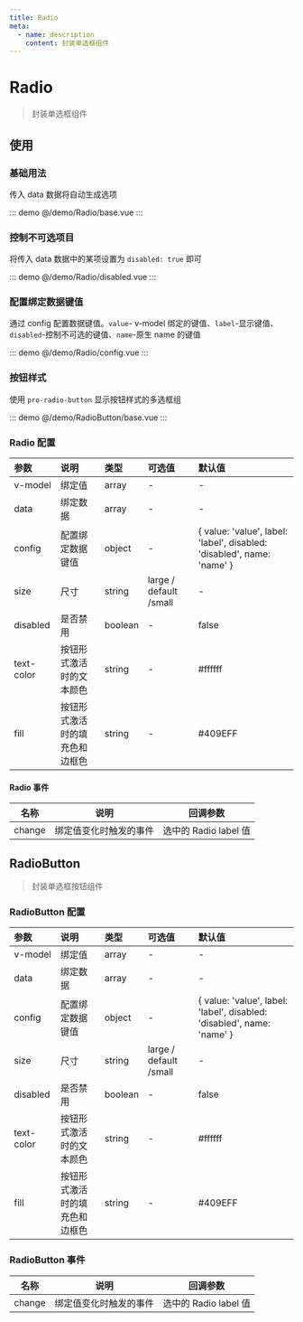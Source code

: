 ```yaml
---
title: Radio
meta:
  - name: description
    content: 封装单选框组件
---
```


# Radio

> 封装单选框组件

## 使用

### 基础用法

传入 data 数据将自动生成选项

::: demo
@/demo/Radio/base.vue
:::

### 控制不可选项目

将传入 data 数据中的某项设置为 `disabled: true` 即可

::: demo
@/demo/Radio/disabled.vue
:::

### 配置绑定数据键值

通过 config 配置数据键值。`value`- v-model 绑定的键值、`label`-显示键值、`disabled`-控制不可选的键值、`name`-原生 name 的键值

::: demo
@/demo/Radio/config.vue
:::

### 按钮样式

使用 `pro-radio-button` 显示按钮样式的多选框组

::: demo
@/demo/RadioButton/base.vue
:::

### Radio 配置

| 参数       | 说明                           | 类型    | 可选值                 | 默认值                                                                 |
| :--------- | :----------------------------- | :------ | :--------------------- | :--------------------------------------------------------------------- |
| v-model    | 绑定值                         | array   | -                      | -                                                                      |
| data       | 绑定数据                       | array   | -                      | -                                                                      |
| config     | 配置绑定数据键值               | object  | -                      | { value: 'value', label: 'label', disabled: 'disabled', name: 'name' } |
| size       | 尺寸                           | string  | large / default /small | -                                                                      |
| disabled   | 是否禁用                       | boolean | -                      | false                                                                  |
| text-color | 按钮形式激活时的文本颜色       | string  | -                      | #ffffff                                                                |
| fill       | 按钮形式激活时的填充色和边框色 | string  | -                      | #409EFF                                                                |

#### Radio 事件

| 名称   | 说明                   | 回调参数              |
| ------ | ---------------------- | --------------------- |
| change | 绑定值变化时触发的事件 | 选中的 Radio label 值 |

## RadioButton

> 封装单选框按钮组件

### RadioButton 配置

| 参数       | 说明                           | 类型    | 可选值                 | 默认值                                                                 |
| :--------- | :----------------------------- | :------ | :--------------------- | :--------------------------------------------------------------------- |
| v-model    | 绑定值                         | array   | -                      | -                                                                      |
| data       | 绑定数据                       | array   | -                      | -                                                                      |
| config     | 配置绑定数据键值               | object  | -                      | { value: 'value', label: 'label', disabled: 'disabled', name: 'name' } |
| size       | 尺寸                           | string  | large / default /small | -                                                                      |
| disabled   | 是否禁用                       | boolean | -                      | false                                                                  |
| text-color | 按钮形式激活时的文本颜色       | string  | -                      | #ffffff                                                                |
| fill       | 按钮形式激活时的填充色和边框色 | string  | -                      | #409EFF                                                                |

### RadioButton 事件

| 名称   | 说明                   | 回调参数              |
| ------ | ---------------------- | --------------------- |
| change | 绑定值变化时触发的事件 | 选中的 Radio label 值 |

